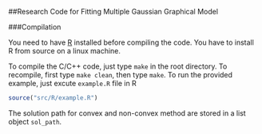 ##Research Code for Fitting Multiple Gaussian Graphical Model


###Compilation

You need to have [R][R-website] installed before compiling the code.
You have to install R from source on a linux machine.

To compile the C/C++ code, just type `make` in the root directory. To
recompile, first type `make clean`, then type `make`. To run the 
provided example, just excute `example.R` file in R  

~~~ R
source("src/R/example.R")
~~~ 

The solution path for convex and non-convex method are stored in 
a list object `sol_path`.

[R-website]: http://www.r-project.org/
